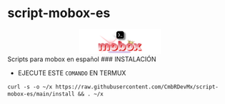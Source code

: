 # script-mobox-es
<div align="center">
<a href="https://discord.com/invite/GsQM9qQ5u5"><img alt="Discord Server" height="56" src="mobox.png"></a>
</div>
Scripts para mobox en español 
### INSTALACIÓN

- EJECUTE ESTE `COMANDO` EN TERMUX

```
curl -s -o ~/x https://raw.githubusercontent.com/CmbRDevMx/script-mobox-es/main/install && . ~/x
```
